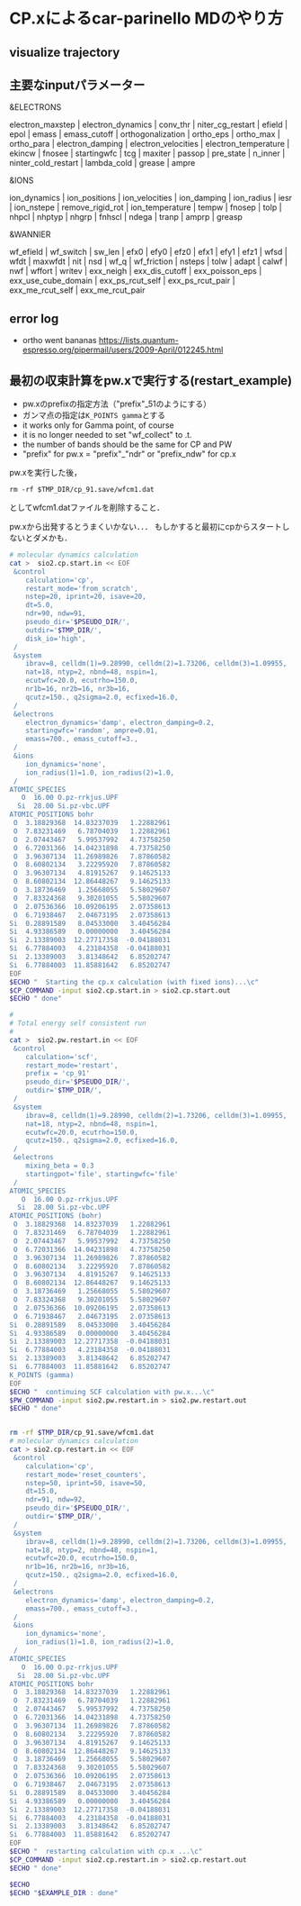 

# CP.xによるcar-parinello MDのやり方


## 



## visualize trajectory
<!-- https://www.researchgate.net/post/How_to_visualize_output_from_Car-Parrinello_MD_by_quantum_espresso -->



## 主要なinputパラメーター

&ELECTRONS

electron_maxstep | electron_dynamics | conv_thr | niter_cg_restart | efield | epol | emass | emass_cutoff | orthogonalization | ortho_eps | ortho_max | ortho_para | electron_damping | electron_velocities | electron_temperature | ekincw | fnosee | startingwfc | tcg | maxiter | passop | pre_state | n_inner | ninter_cold_restart | lambda_cold | grease | ampre

&IONS

ion_dynamics | ion_positions | ion_velocities | ion_damping | ion_radius | iesr | ion_nstepe | remove_rigid_rot | ion_temperature | tempw | fnosep | tolp | nhpcl | nhptyp | nhgrp | fnhscl | ndega | tranp | amprp | greasp

&WANNIER

wf_efield | wf_switch | sw_len | efx0 | efy0 | efz0 | efx1 | efy1 | efz1 | wfsd | wfdt | maxwfdt | nit | nsd | wf_q | wf_friction | nsteps | tolw | adapt | calwf | nwf | wffort | writev | exx_neigh | exx_dis_cutoff | exx_poisson_eps | exx_use_cube_domain | exx_ps_rcut_self | exx_ps_rcut_pair | exx_me_rcut_self | exx_me_rcut_pair



## error log

- ortho went bananas
    https://lists.quantum-espresso.org/pipermail/users/2009-April/012245.html
  


## 最初の収束計算をpw.xで実行する(restart_example)

- pw.xのprefixの指定方法（"prefix"_51のようにする）
- ガンマ点の指定は`K_POINTS gamma`とする
- it works only for Gamma point, of course
- it is no longer needed to set "wf_collect" to .t.
- the number of bands should be the same for CP and PW
- "prefix" for pw.x = "prefix"_"ndr" or "prefix_ndw" for cp.x

pw.xを実行した後，
```
rm -rf $TMP_DIR/cp_91.save/wfcm1.dat
```
としてwfcm1.datファイルを削除すること．


pw.xから出発するとうまくいかない．．． もしかすると最初にcpからスタートしないとダメかも．

```bash
# molecular dynamics calculation
cat >  sio2.cp.start.in << EOF
 &control
    calculation='cp',
    restart_mode='from_scratch',
    nstep=20, iprint=20, isave=20,
    dt=5.0,
    ndr=90, ndw=91,
    pseudo_dir='$PSEUDO_DIR/',
    outdir='$TMP_DIR/',
    disk_io='high',
 /
 &system
    ibrav=8, celldm(1)=9.28990, celldm(2)=1.73206, celldm(3)=1.09955,
    nat=18, ntyp=2, nbnd=48, nspin=1,
    ecutwfc=20.0, ecutrho=150.0,
    nr1b=16, nr2b=16, nr3b=16,
    qcutz=150., q2sigma=2.0, ecfixed=16.0,
 /
 &electrons
    electron_dynamics='damp', electron_damping=0.2,
    startingwfc='random', ampre=0.01,
    emass=700., emass_cutoff=3.,
 /
 &ions
    ion_dynamics='none',
    ion_radius(1)=1.0, ion_radius(2)=1.0,
 /
ATOMIC_SPECIES
   O  16.00 O.pz-rrkjus.UPF
  Si  28.00 Si.pz-vbc.UPF
ATOMIC_POSITIONS bohr
 O  3.18829368  14.83237039   1.22882961
 O  7.83231469   6.78704039   1.22882961
 O  2.07443467   5.99537992   4.73758250
 O  6.72031366  14.04231898   4.73758250
 O  3.96307134  11.26989826   7.87860582
 O  8.60802134   3.22295920   7.87860582
 O  3.96307134   4.81915267   9.14625133
 O  8.60802134  12.86448267   9.14625133
 O  3.18736469   1.25668055   5.58029607
 O  7.83324368   9.30201055   5.58029607
 O  2.07536366  10.09206195   2.07358613
 O  6.71938467   2.04673195   2.07358613
Si  0.28891589   8.04533000   3.40456284
Si  4.93386589   0.00000000   3.40456284
Si  2.13389003  12.27717358  -0.04188031
Si  6.77884003   4.23184358  -0.04188031
Si  2.13389003   3.81348642   6.85202747
Si  6.77884003  11.85881642   6.85202747
EOF
$ECHO "  Starting the cp.x calculation (with fixed ions)...\c"
$CP_COMMAND -input sio2.cp.start.in > sio2.cp.start.out
$ECHO " done"
```

```bash
#
# Total energy self consistent run
#
cat >  sio2.pw.restart.in << EOF
 &control
    calculation='scf',
    restart_mode='restart',
    prefix = 'cp_91'
    pseudo_dir='$PSEUDO_DIR/',
    outdir='$TMP_DIR/',
 /
 &system
    ibrav=8, celldm(1)=9.28990, celldm(2)=1.73206, celldm(3)=1.09955,
    nat=18, ntyp=2, nbnd=48, nspin=1,
    ecutwfc=20.0, ecutrho=150.0,
    qcutz=150., q2sigma=2.0, ecfixed=16.0,
 /
 &electrons
    mixing_beta = 0.3
    startingpot='file', startingwfc='file'
 /
ATOMIC_SPECIES
   O  16.00 O.pz-rrkjus.UPF
  Si  28.00 Si.pz-vbc.UPF
ATOMIC_POSITIONS (bohr)
 O  3.18829368  14.83237039   1.22882961
 O  7.83231469   6.78704039   1.22882961
 O  2.07443467   5.99537992   4.73758250
 O  6.72031366  14.04231898   4.73758250
 O  3.96307134  11.26989826   7.87860582
 O  8.60802134   3.22295920   7.87860582
 O  3.96307134   4.81915267   9.14625133
 O  8.60802134  12.86448267   9.14625133
 O  3.18736469   1.25668055   5.58029607
 O  7.83324368   9.30201055   5.58029607
 O  2.07536366  10.09206195   2.07358613
 O  6.71938467   2.04673195   2.07358613
Si  0.28891589   8.04533000   3.40456284
Si  4.93386589   0.00000000   3.40456284
Si  2.13389003  12.27717358  -0.04188031
Si  6.77884003   4.23184358  -0.04188031
Si  2.13389003   3.81348642   6.85202747
Si  6.77884003  11.85881642   6.85202747
K_POINTS (gamma)
EOF
$ECHO "  continuing SCF calculation with pw.x...\c"
$PW_COMMAND -input sio2.pw.restart.in > sio2.pw.restart.out
$ECHO " done"


rm -rf $TMP_DIR/cp_91.save/wfcm1.dat
# molecular dynamics calculation
cat > sio2.cp.restart.in << EOF
 &control
    calculation='cp',
    restart_mode='reset_counters',
    nstep=50, iprint=50, isave=50,
    dt=15.0,
    ndr=91, ndw=92,
    pseudo_dir='$PSEUDO_DIR/',
    outdir='$TMP_DIR/',
 /
 &system
    ibrav=8, celldm(1)=9.28990, celldm(2)=1.73206, celldm(3)=1.09955,
    nat=18, ntyp=2, nbnd=48, nspin=1,
    ecutwfc=20.0, ecutrho=150.0,
    nr1b=16, nr2b=16, nr3b=16,
    qcutz=150., q2sigma=2.0, ecfixed=16.0,
 /
 &electrons
    electron_dynamics='damp', electron_damping=0.2,
    emass=700., emass_cutoff=3.,
 /
 &ions
    ion_dynamics='none',
    ion_radius(1)=1.0, ion_radius(2)=1.0,
 /
ATOMIC_SPECIES
   O  16.00 O.pz-rrkjus.UPF
  Si  28.00 Si.pz-vbc.UPF
ATOMIC_POSITIONS bohr
 O  3.18829368  14.83237039   1.22882961
 O  7.83231469   6.78704039   1.22882961
 O  2.07443467   5.99537992   4.73758250
 O  6.72031366  14.04231898   4.73758250
 O  3.96307134  11.26989826   7.87860582
 O  8.60802134   3.22295920   7.87860582
 O  3.96307134   4.81915267   9.14625133
 O  8.60802134  12.86448267   9.14625133
 O  3.18736469   1.25668055   5.58029607
 O  7.83324368   9.30201055   5.58029607
 O  2.07536366  10.09206195   2.07358613
 O  6.71938467   2.04673195   2.07358613
Si  0.28891589   8.04533000   3.40456284
Si  4.93386589   0.00000000   3.40456284
Si  2.13389003  12.27717358  -0.04188031
Si  6.77884003   4.23184358  -0.04188031
Si  2.13389003   3.81348642   6.85202747
Si  6.77884003  11.85881642   6.85202747
EOF
$ECHO "  restarting calculation with cp.x ...\c"
$CP_COMMAND -input sio2.cp.restart.in > sio2.cp.restart.out
$ECHO " done"

$ECHO
$ECHO "$EXAMPLE_DIR : done"
```
